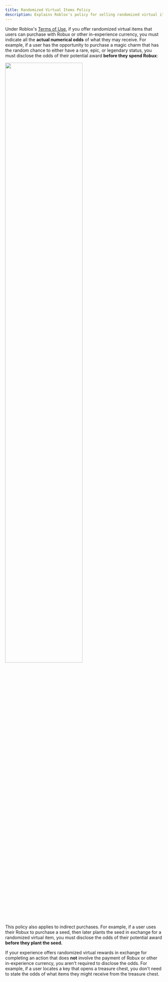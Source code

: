 ```yaml
---
title: Randomized Virtual Items Policy
description: Explains Roblox's policy for selling randomized virtual items.
---
```


Under Roblox's [Terms of Use](https://en.help.roblox.com/hc/en-us/articles/115004647846-Roblox-Terms-of-Use), if you offer randomized virtual items that users can purchase with Robux or other in-experience currency, you must indicate all the **actual numerical odds** of what they may receive. For example, if a user has the opportunity to purchase a magic charm that has the random chance to either have a rare, epic, or legendary status, you must disclose the odds of their potential award **before they spend Robux**:

<img src="../../assets/monetization/randomized-virtual-items-policy/Virtual-Items-Odds.jpg" width="70%" />

This policy also applies to indirect purchases. For example, if a user uses their Robux to purchase a seed, then later plants the seed in exchange for a randomized virtual item, you must disclose the odds of their potential award **before they plant the seed.**

<Alert severity="info">
  If your experience offers randomized virtual rewards in exchange for completing an action that does <strong>not</strong> involve the payment of Robux or other in-experience currency, you aren't required to disclose the odds. For example, if a user locates a key that opens a treasure chest, you don't need to state the odds of what items they might receive from the treasure chest.
</Alert>
